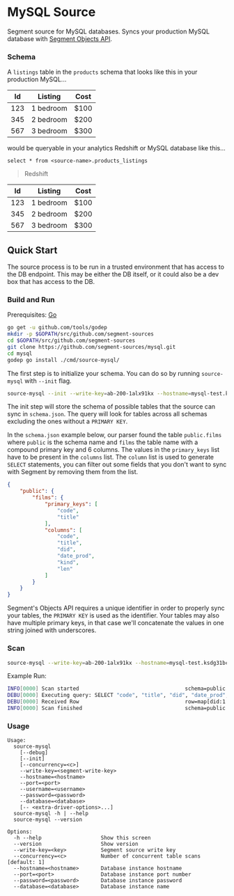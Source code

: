 # MySQL Source

Segment source for MySQL databases. Syncs your production MySQL database with [Segment Objects API](https://github.com/segmentio/objects-go).

### Schema
A `listings` table in the `products` schema that looks like this in your production MySQL...

| Id  | Listing    | Cost  |
| ----|:-----------:|:-----:|
| 123 | 1 bedroom   | $100|
| 345 | 2 bedroom   | $200|
| 567 | 3 bedroom   | $300|

would be queryable in your analytics Redshift or MySQL database like this...

```select * from <source-name>.products_listings```

> Redshift

| Id  | Listing    | Cost  |
| ----|:-----------:|:-----:|
| 123 | 1 bedroom   | $100|
| 345 | 2 bedroom   | $200|
| 567 | 3 bedroom   | $300|


## Quick Start

The source process is to be run in a trusted environment that has access to the DB endpoint. This may be either the DB itself, or it could also be a dev box that has access to the DB.

### Build and Run
Prerequisites: [Go](https://golang.org/doc/install)

```bash
go get -u github.com/tools/godep
mkdir -p $GOPATH/src/github.com/segment-sources
cd $GOPATH/src/github.com/segment-sources
git clone https://github.com/segment-sources/mysql.git
cd mysql
godep go install ./cmd/source-mysql/
```

The first step is to initialize your schema. You can do so by running `source-mysql` with `--init` flag.
```bash
source-mysql --init --write-key=ab-200-1alx91kx --hostname=mysql-test.ksdg31bcms.us-west-2.rds.amazonaws.com --port=3306 --username=segment --password=cndgks8102baajls --database=segment
```
The init step will store the schema of possible tables that the source can sync in `schema.json`. The query will look for tables across all schemas excluding the ones without a `PRIMARY KEY`.

In the `schema.json` example below, our parser found the table `public.films` where `public` is the schema name and `films` the table name with a compound primary key and 6 columns. The values in the `primary_keys` list have to be present in the `columns` list. The `column` list is used to generate `SELECT` statements, you can filter out some fields that you don't want to sync with Segment by removing them from the list.
```json
{
    "public": {
        "films": {
            "primary_keys": [
                "code",
                "title"
            ],
            "columns": [
                "code",
                "title",
                "did",
                "date_prod",
                "kind",
                "len"
            ]
        }
    }
}
```


Segment's Objects API requires a unique identifier in order to properly sync your tables, the `PRIMARY KEY` is used as the identifier. Your tables may also have multiple primary keys, in that case we'll concatenate the values in one string joined with underscores.


### Scan
```bash
source-mysql --write-key=ab-200-1alx91kx --hostname=mysql-test.ksdg31bcms.us-west-2.rds.amazonaws.com --port=5432 --username=segment --password=cndgks8102baajls --database=segment
```

Example Run:
```bash
INFO[0000] Scan started                                  schema=public table=films
DEBU[0000] Executing query: SELECT "code", "title", "did", "date_prod", "kind", "len" FROM "public"."films"
DEBU[0000] Received Row                                  row=map[did:1 date_prod:<nil> kind:<nil> len:<nil> code:1     title:title] schema=public table=films
INFO[0000] Scan finished                                 schema=public table=films
```

### Usage
```
Usage:
  source-mysql
    [--debug]
    [--init]
    [--concurrency=<c>]
    --write-key=<segment-write-key>
    --hostname=<hostname>
    --port=<port>
    --username=<username>
    --password=<password>
    --database=<database>
    [-- <extra-driver-options>...]
  source-mysql -h | --help
  source-mysql --version

Options:
  -h --help                   Show this screen
  --version                   Show version
  --write-key=<key>           Segment source write key
  --concurrency=<c>           Number of concurrent table scans [default: 1]
  --hostname=<hostname>       Database instance hostname
  --port=<port>               Database instance port number
  --password=<password>       Database instance password
  --database=<database>       Database instance name
```
